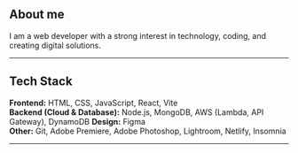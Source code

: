 ## About me
I am a web developer with a strong interest in technology, coding, and creating digital solutions.

---

## Tech Stack
**Frontend:** HTML, CSS, JavaScript, React, Vite  
**Backend (Cloud & Database):** Node.js, MongoDB, AWS (Lambda, API Gateway), DynamoDB
**Design:** Figma  
**Other:** Git, Adobe Premiere, Adobe Photoshop, Lightroom, Netlify, Insomnia

---
